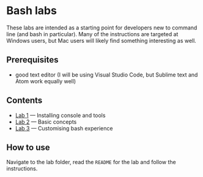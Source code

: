 # Bash labs
These labs are intended as a starting point for developers new to command line (and bash in particular). Many of the instructions are targeted at Windows users, but Mac users will likely find something interesting as well.

## Prerequisites
* good text editor (I will be using Visual Studio Code, but Sublime text and Atom work equally well)

## Contents
* [Lab 1](./lab_1) — Installing console and tools
* [Lab 2](./lab_2) — Basic concepts
* [Lab 3](./lab_3) — Customising bash experience

## How to use
Navigate to the lab folder, read the `README` for the lab and follow the instructions.